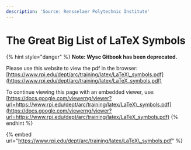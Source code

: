 ```yaml
---
description: 'Source: Rensselaer Polytechnic Institute'
---
```


# The Great Big List of LaTeX Symbols

{% hint style="danger" %}
**Note: Wysc Gitbook has been deprecated.**

Please use this website to view the pdf in the browser:  
[https://www.rpi.edu/dept/arc/training/latex/LaTeX\_symbols.pdf](https://www.rpi.edu/dept/arc/training/latex/LaTeX_symbols.pdf)  
  
To continue viewing this page with an embedded viewer, use:  
[https://docs.google.com/viewerng/viewer?url=https://www.rpi.edu/dept/arc/training/latex/LaTeX\_symbols.pdf](https://docs.google.com/viewerng/viewer?url=https://www.rpi.edu/dept/arc/training/latex/LaTeX_symbols.pdf)
{% endhint %}

{% embed url="https://www.rpi.edu/dept/arc/training/latex/LaTeX\_symbols.pdf" %}



